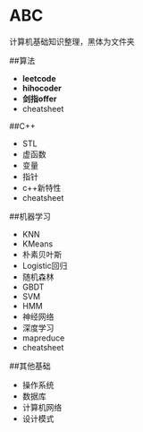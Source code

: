 ABC
=======
计算机基础知识整理，黑体为文件夹

##算法

* **leetcode**
* **hihocoder**
* **剑指offer**
* cheatsheet

##C++

* STL
* 虚函数
* 变量
* 指针
* c++新特性
* cheatsheet

##机器学习

* KNN
* KMeans
* 朴素贝叶斯 
* Logistic回归
* 随机森林
* GBDT
* SVM
* HMM
* 神经网络
* 深度学习
* mapreduce
* cheatsheet

##其他基础

* 操作系统
* 数据库
* 计算机网络
* 设计模式